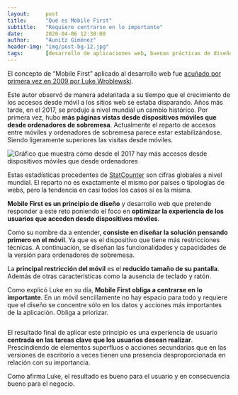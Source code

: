 ```yaml
---
layout:     post
title:      "Qué es Mobile First"
subtitle:   "Requiere centrarse en lo importante"
date:       2020-04-06 12:30:00
author:     "Aunitz Giménez"
header-img: "img/post-bg-12.jpg"
tags:       [desarrollo de aplicaciones web, buenas prácticas de diseño]
---
```


<p>El concepto de “Mobile First” aplicado al desarrollo web fue <a href="https://www.lukew.com/ff/entry.asp?933" target="_blank" rel="noopener">acuñado por primera vez en 2009 por Luke Wroblewski</a>.</p>

<p>Este autor observó de manera adelantada a su tiempo que el crecimiento de los accesos desde móvil a los sitios web se estaba disparando. Años más tarde, en el 2017, se produjo a nivel mundial un cambio histórico. Por primera vez, hubo <strong>más páginas vistas desde dispositivos móviles que desde ordenadores de sobremesa</strong>. Actualmente el reparto de accesos entre móviles y ordenadores de sobremesa parece estar estabilizándose. Siendo ligeramente superiores las visitas desde móviles.</p>

<p><img src="{{ site.baseurl }}/img/que-es-mobile-first-01.png" alt="Gráfico que muestra cómo desde el 2017 hay más accesos desde dispositivos móviles que desde ordenadores"></p>

<p>Estas estadísticas procedentes de <a href="https://gs.statcounter.com/" target="_blank" rel="noopener">StatCounter</a> son cifras globales a nivel mundial. El reparto no es exactamente el mismo por países o tipologías de webs, pero la tendencia en casi todos los casos sí es la misma.</p>

<p><strong>Mobile First es un principio de diseño</strong> y desarrollo web que pretende responder a este reto poniendo el foco en <strong>optimizar la experiencia de los usuarios que acceden desde dispositivos móviles</strong>.</p>

<p>Como su nombre da a entender, <strong>consiste en diseñar la solución pensando primero en el móvil</strong>. Ya que es el dispositivo que tiene más restricciones técnicas. A continuación, se diseñan las funcionalidades y capacidades de la versión para ordenadores de sobremesa.</p>

<p>La <strong>principal restricción del móvil</strong> es el <strong>reducido tamaño de su pantalla</strong>. Además de otras características como la ausencia de teclado y ratón.</p>

<p>Como explicó Luke en su día, <strong>Mobile First obliga a centrarse en lo importante</strong>. En un móvil sencillamente no hay espacio para todo y requiere que el diseño se concentre sólo en los datos y acciones más importantes de la aplicación. Obliga a priorizar.</p>

<p><img src="{{ site.baseurl }}/img/que-es-mobile-first-02.jpg" alt=""></p>

<p>El resultado final de aplicar este principio es una experiencia de usuario <strong>centrada en las tareas clave que los usuarios desean realizar</strong>. Prescindiendo de elementos superfluos o acciones secundarias que en las versiones de escritorio a veces tienen una presencia desproporcionada en relación con su importancia.</p>

<p>Como afirma Luke, el resultado es bueno para el usuario y en consecuencia bueno para el negocio.</p>

